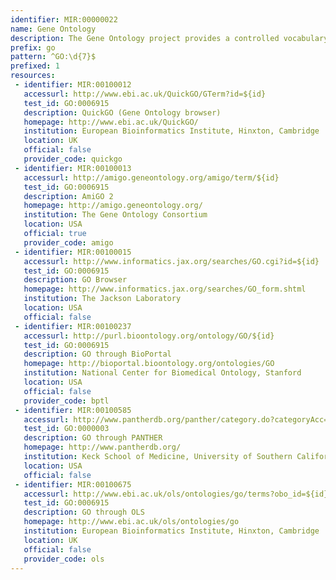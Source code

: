 ```yaml
---
identifier: MIR:00000022
name: Gene Ontology
description: The Gene Ontology project provides a controlled vocabulary to describe gene and gene product attributes in any organism.
prefix: go
pattern: ^GO:\d{7}$
prefixed: 1
resources:
 - identifier: MIR:00100012
   accessurl: http://www.ebi.ac.uk/QuickGO/GTerm?id=${id}
   test_id: GO:0006915
   description: QuickGO (Gene Ontology browser)
   homepage: http://www.ebi.ac.uk/QuickGO/
   institution: European Bioinformatics Institute, Hinxton, Cambridge
   location: UK
   official: false
   provider_code: quickgo
 - identifier: MIR:00100013
   accessurl: http://amigo.geneontology.org/amigo/term/${id}
   test_id: GO:0006915
   description: AmiGO 2
   homepage: http://amigo.geneontology.org/
   institution: The Gene Ontology Consortium
   location: USA
   official: true
   provider_code: amigo
 - identifier: MIR:00100015
   accessurl: http://www.informatics.jax.org/searches/GO.cgi?id=${id}
   test_id: GO:0006915
   description: GO Browser
   homepage: http://www.informatics.jax.org/searches/GO_form.shtml
   institution: The Jackson Laboratory
   location: USA
   official: false
 - identifier: MIR:00100237
   accessurl: http://purl.bioontology.org/ontology/GO/${id}
   test_id: GO:0006915
   description: GO through BioPortal
   homepage: http://bioportal.bioontology.org/ontologies/GO
   institution: National Center for Biomedical Ontology, Stanford
   location: USA
   official: false
   provider_code: bptl
 - identifier: MIR:00100585
   accessurl: http://www.pantherdb.org/panther/category.do?categoryAcc=${id}
   test_id: GO:0000003
   description: GO through PANTHER
   homepage: http://www.pantherdb.org/
   institution: Keck School of Medicine, University of Southern California
   location: USA
   official: false
 - identifier: MIR:00100675
   accessurl: http://www.ebi.ac.uk/ols/ontologies/go/terms?obo_id=${id}
   test_id: GO:0006915
   description: GO through OLS
   homepage: http://www.ebi.ac.uk/ols/ontologies/go
   institution: European Bioinformatics Institute, Hinxton, Cambridge
   location: UK
   official: false
   provider_code: ols
---
```

